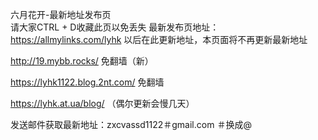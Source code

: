 六月花开-最新地址发布页</br>请大家CTRL + D收藏此页以免丢失
最新发布页地址：https://allmylinks.com/lyhk 以后在此更新地址，本页面将不再更新最新地址

http://19.mybb.rocks/ 免翻墙（新）

https://lyhk1122.blog.2nt.com/ 免翻墙

https://lyhk.at.ua/blog/ （偶尔更新会慢几天）

发送邮件获取最新地址：zxcvassd1122＃gmail.com   ＃换成@

